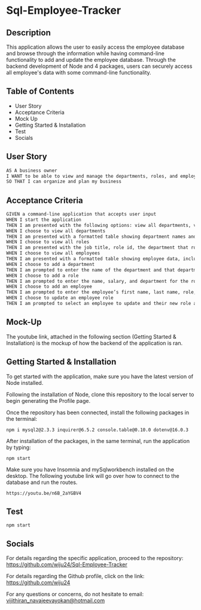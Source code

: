 # Sql-Employee-Tracker

## Description

This application allows the user to easily access the employee database and browse through the information while having command-line functionality to add and update the employee database. Through the backend development of Node and 4 packages, users can securely access all employee's data with some command-line functionality.

## Table of Contents

* User Story
* Acceptance Criteria
* Mock Up
* Getting Started & Installation
* Test
* Socials

## User Story

```md
AS A business owner
I WANT to be able to view and manage the departments, roles, and employees in my company
SO THAT I can organize and plan my business
```

## Acceptance Criteria

```md
GIVEN a command-line application that accepts user input
WHEN I start the application
THEN I am presented with the following options: view all departments, view all roles, view all employees, add a department, add a role, add an employee, and update an employee role
WHEN I choose to view all departments
THEN I am presented with a formatted table showing department names and department ids
WHEN I choose to view all roles
THEN I am presented with the job title, role id, the department that role belongs to, and the salary for that role
WHEN I choose to view all employees
THEN I am presented with a formatted table showing employee data, including employee ids, first names, last names, job titles, departments, salaries, and managers that the employees report to
WHEN I choose to add a department
THEN I am prompted to enter the name of the department and that department is added to the database
WHEN I choose to add a role
THEN I am prompted to enter the name, salary, and department for the role and that role is added to the database
WHEN I choose to add an employee
THEN I am prompted to enter the employee’s first name, last name, role, and manager, and that employee is added to the database
WHEN I choose to update an employee role
THEN I am prompted to select an employee to update and their new role and this information is updated in the database 
```

## Mock-Up

The youtube link, attached in the following section (Getting Started & Installation) is the mockup of how the backend of the application is ran.

## Getting Started & Installation

To get started with the application,  make sure you have the latest version of Node installed.

Following the installation of Node, clone this repository to the local server to begin generating the Profile page.

Once the repository has been connected, install the following packages in the terminal:
```
npm i mysql2@2.3.3 inquirer@6.5.2 console.table@0.10.0 dotenv@16.0.3
```
After installation of the packages, in the same terminal, run the application by typing:

```
npm start
```

Make sure you have Insomnia and mySqlworkbench installed on the desktop. The following youtube link will go over how to connect to the database and run the routes.

```
https://youtu.be/n6B_2aYGBV4
```

## Test

```
npm start
```

## Socials

For details regarding the specific application, proceed to the repository: https://github.com/wiju24/Sql-Employee-Tracker

For details regarding the Github profile, click on the link: https://github.com/wiju24

For any questions or concerns, do not hesitate to email: vijithiran_navajeevayokan@hotmail.com